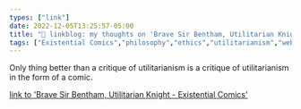 ```yaml
---
types: ["link"]
date: 2022-12-05T13:25:57-05:00
title: "🔗 linkblog: my thoughts on 'Brave Sir Bentham, Utilitarian Knight - Existential Comics'"
tags: ["Existential Comics","philosophy","ethics","utilitarianism","webcomics"]
---
```

Only thing better than a critique of utilitarianism is a critique of utilitarianism in the form of a comic.  
 

[link to 'Brave Sir Bentham, Utilitarian Knight - Existential Comics'](https://existentialcomics.com/comic/475)
